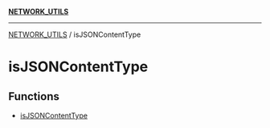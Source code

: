 [**NETWORK_UTILS**](../README.md)

***

[NETWORK_UTILS](../README.md) / isJSONContentType

# isJSONContentType

## Functions

- [isJSONContentType](functions/isJSONContentType.md)

